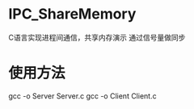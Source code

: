 # IPC_ShareMemory

C语言实现进程间通信，共享内存演示
通过信号量做同步

# 使用方法
gcc -o Server Server.c
gcc -o Client Client.c
